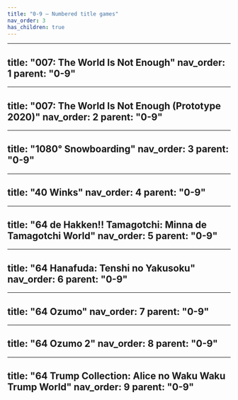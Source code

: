 ```yaml
---
title: "0-9 – Numbered title games"
nav_order: 3
has_children: true
---
```


---
title: "007: The World Is Not Enough"
nav_order: 1
parent: "0-9"
---

---
title: "007: The World Is Not Enough (Prototype 2020)"
nav_order: 2
parent: "0-9"
---

---
title: "1080° Snowboarding"
nav_order: 3
parent: "0-9"
---

---
title: "40 Winks"
nav_order: 4
parent: "0-9"
---

---
title: "64 de Hakken!! Tamagotchi: Minna de Tamagotchi World"
nav_order: 5
parent: "0-9"
---

---
title: "64 Hanafuda: Tenshi no Yakusoku"
nav_order: 6
parent: "0-9"
---

---
title: "64 Ozumo"
nav_order: 7
parent: "0-9"
---

---
title: "64 Ozumo 2"
nav_order: 8
parent: "0-9"
---

---
title: "64 Trump Collection: Alice no Waku Waku Trump World"
nav_order: 9
parent: "0-9"
---
